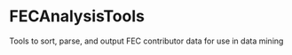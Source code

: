 FECAnalysisTools
================

Tools to sort, parse, and output FEC contributor data for use in data mining